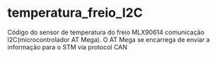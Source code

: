 # temperatura_freio_I2C
Código do sensor de temperatura do freio MLX90614 comunicação I2C(microcontrolador AT Mega). O AT Mega se encarrega de enviar a informação para o STM via protocol CAN
